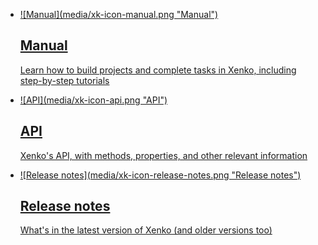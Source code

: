 <style>
	.sideaffix, style+h1{
		display: none;
	}
</style>

# Xenko documentation
<ul class="xk-documentation-list col-md-8 col-sm-12 col-lg-7">
	<li>
		<a href="manual/index.html">
			<div class="xk-documentation-image">
				![Manual](media/xk-icon-manual.png "Manual")
			</div>
			<div class="xk-documentation-chapter">
				<h2>
					Manual
				</h2>
				<div class="xi_arrowLink"></div>
				<p class="hidden-xs">
					Learn how to build projects and complete tasks in Xenko, including step-by-step tutorials
				</p>
			</div>
		</a>
	</li>
	<li>
		<a href="api/index.html">
			<div class="xk-documentation-image">
				![API](media/xk-icon-api.png "API")
			</div>
			<div class="xk-documentation-chapter">
				<h2>
					API 
				</h2>
				<div class="xi_arrowLink"></div>
				<p class="hidden-xs">
					Xenko's API, with methods, properties, and other relevant information
				</p>
			</div>
		</a>
	</li>
	<li>
		<a href="ReleaseNotes/index.html">
			<div class="xk-documentation-image">
				![Release notes](media/xk-icon-release-notes.png "Release notes")
			</div>
			<div class="xk-documentation-chapter">
				<h2>
					Release notes
				</h2>
				<div class="xi_arrowLink"></div>
				<p class="hidden-xs">
					What's in the latest version of Xenko (and older versions too)
				</p>
			</div>
		</a>
	</li>
</ul>